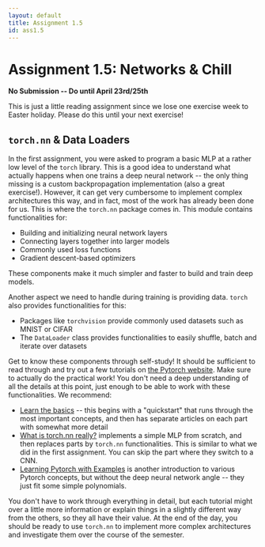 ```yaml
---
layout: default
title: Assignment 1.5
id: ass1.5
---
```



# Assignment 1.5: Networks & Chill
**No Submission -- Do until April 23rd/25th**

This is just a little reading assignment since we lose one exercise week to Easter holiday.
Please do this until your next exercise!

## `torch.nn` & Data Loaders

In the first assignment, you were asked to program a basic MLP at a rather low level of the `torch` library.
This is a good idea to understand what actually happens when one trains a deep neural network
-- the only thing missing is a custom backpropagation implementation (also a great exercise!).
However, it can get very cumbersome to implement complex architectures this way, and in fact, most of the work
has already been done for us. 
This is where the `torch.nn` package comes in. 
This module contains functionalities for:

- Building and initializing neural network layers
- Connecting layers together into larger models
- Commonly used loss functions
- Gradient descent-based optimizers

These components make it much simpler and faster to build and train deep models.

Another aspect we need to handle during training is providing data. `torch` also provides functionalities for this:

- Packages like `torchvision` provide commonly used datasets such as MNIST or CIFAR
- The `DataLoader` class provides functionalities to easily shuffle, batch and iterate over datasets

Get to know these components through self-study! 
It should be sufficient to read through and try out a few tutorials on [the Pytorch website](https://pytorch.org/tutorials/). 
Make sure to actually do the practical work! 
You don't need a deep understanding of all the details at this point, just enough to be able to work with these functionalities. 
We recommend:

- [Learn the basics](https://pytorch.org/tutorials/beginner/basics/intro.html#) -- this begins with a "quickstart" that 
runs through the most important concepts, and then has separate articles on each part with somewhat more detail
- [What is torch.nn really?](https://pytorch.org/tutorials/beginner/nn_tutorial.html) implements a simple MLP from scratch,
and then replaces parts by `torch.nn` functionalities. 
This is similar to what we did in the first assignment. 
You can skip the part where they switch to a CNN.
- [Learning Pytorch with Examples](https://pytorch.org/tutorials/beginner/pytorch_with_examples.html) is another introduction
to various Pytorch concepts, but without the deep neural network angle -- they just fit some simple polynomials.

You don't have to work through everything in detail, but each tutorial might over a little more information or explain
things in a slightly different way from the others, so they all have their value. 
At the end of the day, you should be ready to use `torch.nn` to implement more complex architectures and investigate 
them over the course of the semester.
